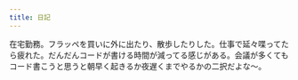 ```yaml
---
title: 日記
---
```


在宅勤務。フラッペを買いに外に出たり、散歩したりした。仕事で延々喋ってたら疲れた。だんだんコードが書ける時間が減ってる感じがある。会議が多くてもコード書こうと思うと朝早く起きるか夜遅くまでやるかの二択だよな～。